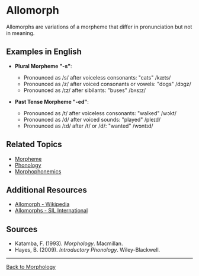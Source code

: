 # Allomorph

Allomorphs are variations of a morpheme that differ in pronunciation but not in meaning.

## Examples in English

- **Plural Morpheme "-s"**:
  - Pronounced as /s/ after voiceless consonants: "cats" /kæts/
  - Pronounced as /z/ after voiced consonants or vowels: "dogs" /dɔgz/
  - Pronounced as /ɪz/ after sibilants: "buses" /bʌsɪz/

- **Past Tense Morpheme "-ed"**:
  - Pronounced as /t/ after voiceless consonants: "walked" /wɔkt/
  - Pronounced as /d/ after voiced sounds: "played" /pleɪd/
  - Pronounced as /ɪd/ after /t/ or /d/: "wanted" /wɔntɪd/

## Related Topics

- [Morpheme](Morpheme.md)
- [Phonology](../../Phonology/README.md)
- [Morphophonemics](Morphophonemics.md)

## Additional Resources

- [Allomorph - Wikipedia](https://en.wikipedia.org/wiki/Allomorph)
- [Allomorphs - SIL International](https://glossary.sil.org/term/allomorph)

## Sources

- Katamba, F. (1993). *Morphology*. Macmillan.
- Hayes, B. (2009). *Introductory Phonology*. Wiley-Blackwell.

---

[Back to Morphology](../README.md)
